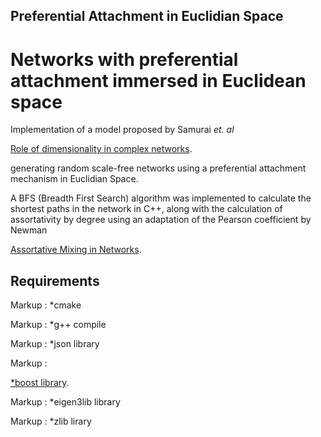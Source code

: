 ## Preferential Attachment in Euclidian Space
# Networks with preferential attachment immersed in Euclidean space
Implementation of a model proposed by Samurai <i> et. al </i> <p>
  <a href="https://www.nature.com/articles/srep27992">Role of dimensionality in complex networks</a>.
</p>
generating random scale-free networks using a preferential attachment mechanism in Euclidian Space. 

A BFS (Breadth First Search) algorithm was implemented to calculate the shortest paths in the network in C++, along with the calculation of assortativity by degree using an adaptation of the Pearson coefficient by Newman
<p>
  <a href="https://journals.aps.org/prl/abstract/10.1103/PhysRevLett.89.208701">Assortative Mixing in Networks</a>.
</p>


## Requirements
Markup : *cmake

Markup : *g++ compile

Markup : *json library

Markup : <p> <a href="https://www.boost.org/">*boost library</a>. </p>

Markup : *eigen3lib library

Markup : *zlib lirary
